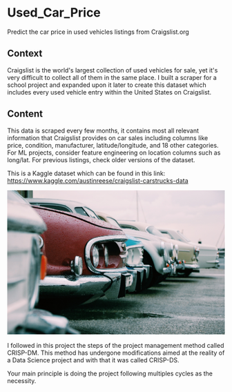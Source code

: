 # Used_Car_Price
Predict the car price in used vehicles listings from Craigslist.org

## Context
Craigslist is the world's largest collection of used vehicles for sale, yet it's very difficult to collect all of them in the same place. I built a scraper for a school project and expanded upon it later to create this dataset which includes every used vehicle entry within the United States on Craigslist.

## Content
This data is scraped every few months, it contains most all relevant information that Craigslist provides on car sales including columns like price, condition, manufacturer, latitude/longitude, and 18 other categories. For ML projects, consider feature engineering on location columns such as long/lat. For previous listings, check older versions of the dataset.

This is a Kaggle dataset which can be found in this link: https://www.kaggle.com/austinreese/craigslist-carstrucks-data

<p align="center">
  <img src="https://github.com/panambY/Used_Car_Price/blob/master/image/used_car.jpg">
</p>

I followed in this project the steps of the project management method called CRISP-DM. This method has undergone modifications aimed at the reality of a Data Science project and with that it was called CRISP-DS.

Your main principle is doing the project following multiples cycles as the necessity.
